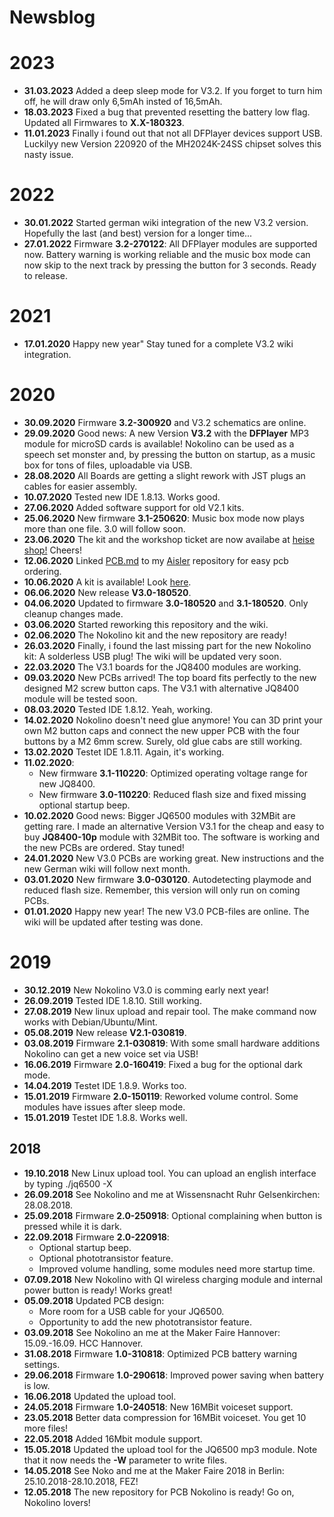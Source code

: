 # Newsblog
  
# 2023  
* **31.03.2023** Added a deep sleep mode for V3.2. If you forget to turn him off, he will draw only 6,5mAh insted of 16,5mAh.  
* **18.03.2023** Fixed a bug that prevented resetting the battery low flag. Updated all Firmwares to **X.X-180323**. 
* **11.01.2023** Finally i found out that not all DFPlayer devices support USB. Luckilyy new Version 220920 of the MH2024K-24SS chipset solves this nasty issue.  
  
# 2022
* **30.01.2022** Started german wiki integration of the new V3.2 version. Hopefully the last (and best) version for a longer time...  
* **27.01.2022** Firmware **3.2-270122**: All DFPlayer modules are supported now. Battery warning is working reliable and the music box mode can now skip to the next track by pressing the button for 3 seconds. Ready to release.  

# 2021
  
* **17.01.2020** Happy new year" Stay tuned for a complete V3.2 wiki integration.  

# 2020  
  
* **30.09.2020** Firmware **3.2-300920** and V3.2 schematics are online.  
* **29.09.2020** Good news: A new Version **V3.2** with the **DFPlayer** MP3 module for microSD cards is available! Nokolino can be used as a speech set monster and, by pressing the button on startup, as a music box for tons of files, uploadable via USB.  
* **28.08.2020** All Boards are getting a slight rework with JST plugs an cables for easier assembly.
* **10.07.2020** Tested new IDE 1.8.13. Works good.  
* **27.06.2020** Added software support for old V2.1 kits.  
* **25.06.2020** New firmware **3.1-250620**: Music box mode now plays more than one file. 3.0 will follow soon.     
* **23.06.2020** The kit and the workshop ticket are now availabe at [heise shop!](https://maker-faire.de/workshops/bauset-workshops/) Cheers!  
* **12.06.2020** Linked [PCB.md](https://github.com/NikolaiRadke/Nokolino_pcb/blob/master/PCB.md) to my [Aisler](https://aisler.net/Monstermaker) repository for easy pcb ordering.  
* **10.06.2020** A kit is available! Look [here](https://maker-faire.de/workshops/bauset-workshops/).  
* **06.06.2020** New release **V3.0-180520**.  
* **04.06.2020** Updated to firmware **3.0-180520** and **3.1-180520**. Only cleanup changes made.    
* **03.06.2020** Started reworking this repository and the wiki.  
* **02.06.2020** The Nokolino kit and the new repository are ready!    
* **26.03.2020** Finally, i found the last missing part for the new Nokolino kit: A solderless USB plug! The wiki will be updated very soon.   
* **22.03.2020** The V3.1 boards for the JQ8400 modules are working.  
* **09.03.2020** New PCBs arrived! The top board fits perfectly to the new designed M2 screw button caps. The V3.1 with alternative JQ8400 module will be tested soon.  
* **08.03.2020** Tested IDE 1.8.12. Yeah, working.  
* **14.02.2020** Nokolino doesn't need glue anymore! You can 3D print your own M2 button caps and connect the new upper PCB with the four buttons by a M2 6mm screw. Surely, old glue cabs are still working.      
* **13.02.2020** Testet IDE 1.8.11. Again, it's working.  
* **11.02.2020**:
  * New firmware **3.1-110220**: Optimized operating voltage range for new JQ8400.  
  * New firmware **3.0-110220**: Reduced flash size and fixed missing optional startup beep.  
* **10.02.2020** Good news: Bigger JQ6500 modules with 32MBit are getting rare. I made an alternative Version V3.1 for the cheap and easy to buy **JQ8400-10p** module with 32MBit too. The software is working and the new PCBs are ordered. Stay tuned!
* **24.01.2020** New V3.0 PCBs are working great. New instructions and the new German wiki will follow next month.  
* **03.01.2020** New firmware **3.0-030120**. Autodetecting playmode and reduced flash size. Remember, this version will only run on coming PCBs.  
* **01.01.2020** Happy new year! The new V3.0 PCB-files are online. The wiki will be updated after testing was done.  

# 2019
  
* **30.12.2019** New Nokolino V3.0 is comming early next year!   
* **26.09.2019** Tested IDE 1.8.10. Still working.  
* **27.08.2019** New linux upload and repair tool. The make command now works with Debian/Ubuntu/Mint.  
* **05.08.2019** New release **V2.1-030819**.  
* **03.08.2019** Firmware **2.1-030819**: With some small hardware additions Nokolino can get a new voice set via USB!  
* **16.06.2019** Firmware **2.0-160419**: Fixed a bug for the optional dark mode.  
* **14.04.2019** Testet IDE 1.8.9. Works too.  
* **15.01.2019** Firmware **2.0-150119**: Reworked volume control. Some modules have issues after sleep mode.  
* **15.01.2019** Testet IDE 1.8.8. Works well.  

## 2018

* **19.10.2018** New Linux upload tool. You can upload an english interface by typing ./jq6500 -X   
* **26.09.2018** See Nokolino and me at Wissensnacht Ruhr Gelsenkirchen: 28.08.2018.  
* **25.09.2018** Firmware **2.0-250918**: Optional complaining when button is pressed while it is dark.
* **22.09.2018** Firmware **2.0-220918**:
  * Optional startup beep.  
  * Optional phototransistor feature.  
  * Improved volume handling, some modules need more startup time.  
* **07.09.2018** New Nokolino with QI wireless charging module and internal power button is ready! Works great!  
* **05.09.2018** Updated PCB design:
  * More room for a USB cable for your JQ6500.    
  * Opportunity to add the new phototransistor feature.  
* **03.09.2018** See Nokolino an me at the Maker Faire Hannover: 15.09.-16.09. HCC Hannover.  
* **31.08.2018** Firmware **1.0-310818**: Optimized PCB battery warning settings.  
* **29.06.2018** Firmware **1.0-290618**: Improved power saving when battery is low.  
* **16.06.2018** Updated the upload tool.  
* **24.05.2018** Firmware **1.0-240518**: New 16MBit voiceset support.  
* **23.05.2018** Better data compression for 16MBit voiceset. You get 10 more files!  
* **22.05.2018** Added 16Mbit module support.  
* **15.05.2018** Updated the upload tool for the JQ6500 mp3 module. Note that it now needs the **-W** parameter to write files.  
* **14.05.2018** See Noko and me at the Maker Faire 2018 in Berlin: 25.10.2018-28.10.2018, FEZ!  
* **12.05.2018** The new repository for PCB Nokolino is ready! Go on, Nokolino lovers!  
